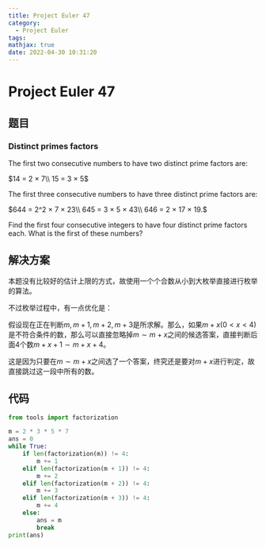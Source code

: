 ```yaml
---
title: Project Euler 47
category:
  - Project Euler
tags:
mathjax: true
date: 2022-04-30 10:31:20
---
```


<escape><!-- more --></escape>

# Project Euler 47

## 题目

### Distinct primes factors

The first two consecutive numbers to have two distinct prime factors are:

$14 = 2 × 7\\ 15 = 3 × 5$

The first three consecutive numbers to have three distinct prime factors are:

$644 = 2^2 × 7 × 23\\ 645 = 3 × 5 × 43\\ 646 = 2 × 17 × 19.$

Find the first four consecutive integers to have four distinct prime factors each. What is the first of these numbers?

## 解决方案

本题没有比较好的估计上限的方式，故使用一个个合数从小到大枚举直接进行枚举的算法。

不过枚举过程中，有一点优化是：

假设现在正在判断$m,m+1,m+2,m+3$是所求解。那么，如果$m+x(0<x<4)$是不符合条件的数，那么可以直接忽略掉$m\sim m+x$之间的候选答案，直接判断后面4个数$m+x+1\sim m+x+4$。

这是因为只要在$m\sim m+x$之间选了一个答案，终究还是要对$m+x$进行判定，故直接跳过这一段中所有的数。

## 代码

```py
from tools import factorization

m = 2 * 3 * 5 * 7
ans = 0
while True:
    if len(factorization(m)) != 4:
        m += 1
    elif len(factorization(m + 1)) != 4:
        m += 2
    elif len(factorization(m + 2)) != 4:
        m += 3
    elif len(factorization(m + 3)) != 4:
        m += 4
    else:
        ans = m
        break
print(ans)

```
